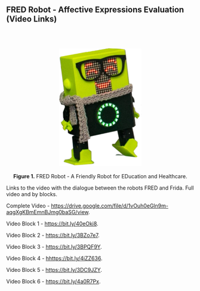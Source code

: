 ## FRED Robot - Affective Expressions Evaluation (Video Links)

</br></br>
<p align="center">
<img src="fred.png" width="220"> </br></br>
<strong>Figure 1.</strong> FRED Robot - A Friendly Robot for EDucation and Healthcare.
</p>

Links to the video with the dialogue between the robots FRED and Frida. Full video and by blocks.

Complete Video - <a href="https://drive.google.com/file/d/1vOuh0eGln9m-aqgXgKBmEmnBJmg0baSG/view" target="_blank">https://drive.google.com/file/d/1vOuh0eGln9m-aqgXgKBmEmnBJmg0baSG/view</a>.

Video Block 1 - <a href="https://bit.ly/40eOki8" target="_blank">https://bit.ly/40eOki8</a>.

Video Block 2 - <a href="https://bit.ly/3BZo7e7" target="_blank">https://bit.ly/3BZo7e7</a>.

Video Block 3 - <a href="https://bit.ly/3BPQF9Y" target="_blank">https://bit.ly/3BPQF9Y</a>.

Video Block 4 - <a href="https://bit.ly/4iZZ636" target="_blank">hhttps://bit.ly/4iZZ636</a>.

Video Block 5 - <a href="https://bit.ly/3DC9JZY" target="_blank">https://bit.ly/3DC9JZY</a>.

Video Block 6 - <a href="https://bit.ly/4a0R7Px" target="_blank">https://bit.ly/4a0R7Px</a>.
